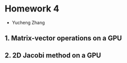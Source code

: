 # Homework 4

- Yucheng Zhang

## 1. Matrix-vector operations on a GPU



## 2. 2D Jacobi method on a GPU
